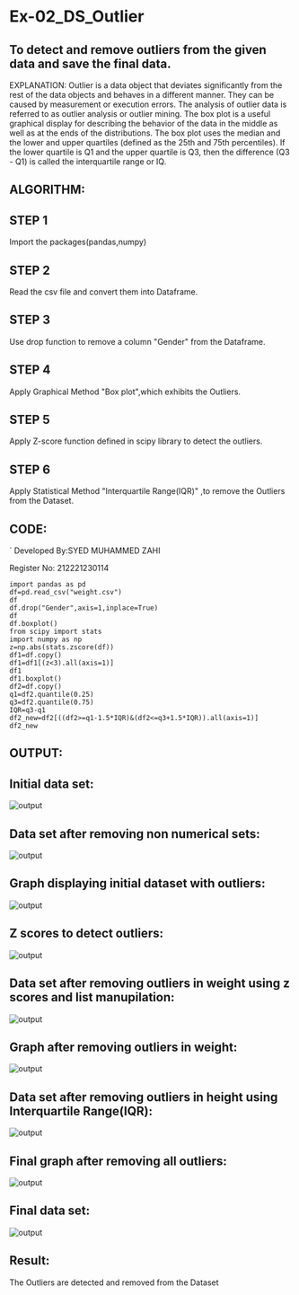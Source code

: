 # Ex-02_DS_Outlier
## To detect and remove outliers from the given data and save the final data.

EXPLANATION:
Outlier is a data object that deviates significantly from the rest of the data objects and behaves in a different manner. They can be caused by measurement or execution errors. The analysis of outlier data is referred to as outlier analysis or outlier mining. The box plot is a useful graphical display for describing the behavior of the data in the middle as well as at the ends of the distributions. The box plot uses the median and the lower and upper quartiles (defined as the 25th and 75th percentiles). If the lower quartile is Q1 and the upper quartile is Q3, then the difference (Q3 - Q1) is called the interquartile range or IQ.

## ALGORITHM:
## STEP 1
Import the packages(pandas,numpy)

## STEP 2
Read the csv file and convert them into Dataframe.

## STEP 3
Use drop function to remove a column "Gender" from the Dataframe.

## STEP 4
Apply Graphical Method "Box plot",which exhibits the Outliers.

## STEP 5
Apply Z-score function defined in scipy library to detect the outliers.

## STEP 6
Apply Statistical Method "Interquartile Range(IQR)" ,to remove the Outliers from the Dataset.

## CODE:
`
Developed By:SYED MUHAMMED ZAHI

Register No: 212221230114
~~~
import pandas as pd
df=pd.read_csv("weight.csv")
df
df.drop("Gender",axis=1,inplace=True)
df
df.boxplot()
from scipy import stats
import numpy as np
z=np.abs(stats.zscore(df))
df1=df.copy()
df1=df1[(z<3).all(axis=1)]
df1
df1.boxplot()
df2=df.copy()
q1=df2.quantile(0.25)
q3=df2.quantile(0.75)
IQR=q3-q1
df2_new=df2[((df2>=q1-1.5*IQR)&(df2<=q3+1.5*IQR)).all(axis=1)]
df2_new
~~~

## OUTPUT:
## Initial data set:
![output](ot1.jpeg)
## Data set after removing non numerical sets:
![output](ot2.jpeg)
## Graph displaying initial dataset with outliers:
![output](ot3.jpeg)
## Z scores to detect outliers:
![output](ot4.jpeg)
## Data set after removing outliers in weight using z scores and list manupilation:
![output](ot5.jpeg)
## Graph after removing outliers in weight:
![output](ot6.jpeg)
## Data set after removing outliers in height using Interquartile Range(IQR):
![output](ot7.jpeg)
## Final graph after removing all outliers:
![output](ot8.jpeg)
## Final data set:
![output](ot9.jpeg)
## Result:
The Outliers are detected and removed from the Dataset
